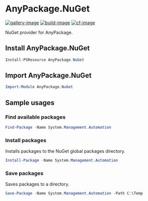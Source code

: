 # AnyPackage.NuGet

[![gallery-image]][gallery-site]
[![build-image]][build-site]
[![cf-image]][cf-site]

[gallery-image]: https://img.shields.io/powershellgallery/dt/AnyPackage.NuGet
[build-image]: https://img.shields.io/github/actions/workflow/status/anypackage/nuget/ci.yml
[cf-image]: https://img.shields.io/codefactor/grade/github/anypackage/nuget
[gallery-site]: https://www.powershellgallery.com/packages/AnyPackage.NuGet
[build-site]: https://github.com/anypackage/nuget/actions/workflows/ci.yml
[cf-site]: https://www.codefactor.io/repository/github/anypackage/nuget

NuGet provider for AnyPackage.

## Install AnyPackage.NuGet

```powershell
Install-PSResource AnyPackage.NuGet
```

## Import AnyPackage.NuGet

```powershell
Import-Module AnyPackage.NuGet
```

## Sample usages

### Find available packages

```powershell
Find-Package -Name System.Management.Automation
```

### Install packages

Installs packages to the NuGet global packages directory.

```powershell
Install-Package -Name System.Management.Automation
```

### Save packages

Saves packages to a directory.

```powershell
Save-Package -Name System.Management.Automation -Path C:\Temp
```
